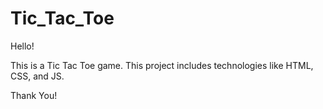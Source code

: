# Tic_Tac_Toe

Hello!

This is a Tic Tac Toe game.
This project includes technologies like HTML, CSS, and JS.

Thank You!
